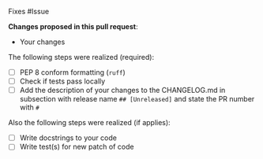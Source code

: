 Fixes #Issue

**Changes proposed in this pull request**:
- Your changes

The following steps were realized (required):
- [ ] PEP 8 conform formatting (`ruff`)
- [ ] Check if tests pass locally
- [ ] Add the description of your changes to the CHANGELOG.md in subsection with release name `## [Unreleased]` and state the PR number with `#`

Also the following steps were realized (if applies):
- [ ] Write docstrings to your code
- [ ] Write test(s) for new patch of code
